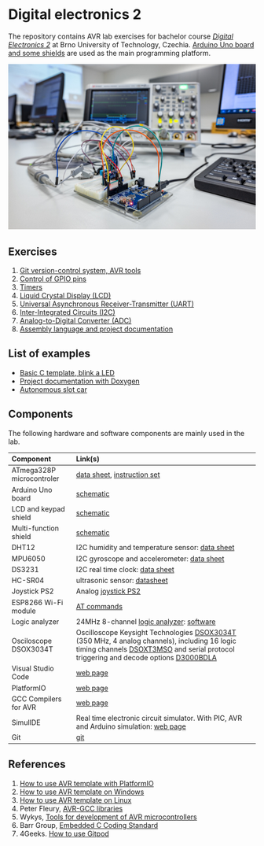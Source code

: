 # Digital electronics 2

The repository contains AVR lab exercises for bachelor course [*Digital Electronics 2*](https://www.vut.cz/en/students/courses/detail/268611) at Brno University of Technology, Czechia. [Arduino Uno board and some shields](https://oshwlab.com/tomas.fryza/arduino-shields) are used as the main programming platform.

![avr_course](labs/07-i2c/images/arduino_uno_i2c.jpg)

## Exercises

1. [Git version-control system, AVR tools](labs/01-tools)
2. [Control of GPIO pins](labs/02-gpio)
3. [Timers](labs/03-interrupts)
4. [Liquid Crystal Display (LCD)](labs/04-lcd)
5. [Universal Asynchronous Receiver-Transmitter (UART)](labs/06-uart)
6. [Inter-Integrated Circuits (I2C)](labs/07-i2c)
7. [Analog-to-Digital Converter (ADC)](labs/05-adc)
8. [Assembly language and project documentation](labs/08-asm)

## List of examples

* [Basic C template, blink a LED](examples/blink_arduino/)
* [Project documentation with Doxygen](examples/doxygen)
* [Autonomous slot car](examples/slot-car)

## Components

The following hardware and software components are mainly used in the lab.

| **Component** | **Link(s)** |
| :-- | :-- |
| ATmega328P microcontroler | [data sheet](https://www.microchip.com/wwwproducts/en/ATmega328P), [instruction set](https://onlinedocs.microchip.com/pr/GUID-0B644D8F-67E7-49E6-82C9-1B2B9ABE6A0D-en-US-19/index.html)
| Arduino Uno board | [schematic](https://oshwlab.com/tomas.fryza/arduino-shields)
| LCD and keypad shield | [schematic](https://oshwlab.com/tomas.fryza/arduino-shields)
| Multi-function shield | [schematic](https://oshwlab.com/tomas.fryza/arduino-shields)
| DHT12 | I2C humidity and temperature sensor: [data sheet](docs/dht12_manual.pdf) |
| MPU6050 | I2C gyroscope and accelerometer: [data sheet](docs/dht12_manual.pdf) |
| DS3231 | I2C real time clock: [data sheet](docs/ds3231_manual.pdf) |
| HC-SR04 | ultrasonic sensor: [datasheet](https://components101.com/ultrasonic-sensor-working-pinout-datasheet) |
| Joystick PS2 | Analog [joystick PS2](https://arduino-shop.cz/arduino/884-arduino-joystick-ps2.html)
| ESP8266 Wi-Fi module | [AT commands](docs/esp8266_at_instruction_set.pdf)
| Logic analyzer | 24MHz 8-channel [logic analyzer](https://www.ebay.com/sch/i.html?LH_CAds=&_ex_kw=&_fpos=&_fspt=1&_mPrRngCbx=1&_nkw=24mhz%20logic%20analyzer&_sacat=&_sadis=&_sop=12&_udhi=&_udlo=): [software](https://www.saleae.com/)
| Osciloscope DSOX3034T | Oscilloscope Keysight Technologies [DSOX3034T](https://www.keysight.com/en/pdx-x202175-pn-DSOX3034T/oscilloscope-350-mhz-4-analog-channels?&cc=CZ&lc=eng) (350 MHz, 4 analog channels), including 16 logic timing channels [DSOXT3MSO](https://www.keysight.com/en/pdx-x205238-pn-DSOXT3MSO/3000t-x-series-oscilloscope-mso-upgrade?cc=CZ&lc=eng) and serial protocol triggering and decode options [D3000BDLA](https://www.keysight.com/en/pd-2990560-pn-D3000BDLA/ultimate-software-bundle-for-the-3000a-t-x-series?&cc=CZ&lc=eng) |
| Visual Studio Code | [web page](https://code.visualstudio.com/) |
| PlatformIO | [web page](https://platformio.org/)
| GCC Compilers for AVR | [web page](https://www.microchip.com/en-us/development-tools-tools-and-software/gcc-compilers-avr-and-arm#)
| SimulIDE | Real time electronic circuit simulator. With PIC, AVR and Arduino simulation: [web page](https://www.simulide.com/p/home.html)
| Git | [git](https://git-scm.com/) |

## References

1. [How to use AVR template with PlatformIO](https://github.com/tomas-fryza/digital-electronics-2/wiki/How-to-use-AVR-template-with-PlatformIO)
2. [How to use AVR template on Windows](https://github.com/tomas-fryza/digital-electronics-2/wiki/How-to-use-AVR-template-on-Windows)
3. [How to use AVR template on Linux](https://github.com/tomas-fryza/digital-electronics-2/wiki/How-to-use-AVR-template-on-Linux)
4. Peter Fleury, [AVR-GCC libraries](http://www.peterfleury.epizy.com/avr-software.html?i=1)
5. Wykys, [Tools for development of AVR microcontrollers](https://github.com/wykys/AVR-tools)
6. Barr Group, [Embedded C Coding Standard](https://barrgroup.com/Embedded-Systems/Books/Embedded-C-Coding-Standard)
7. 4Geeks. [How to use Gitpod](https://4geeks.com/lesson/how-to-use-gitpod)
